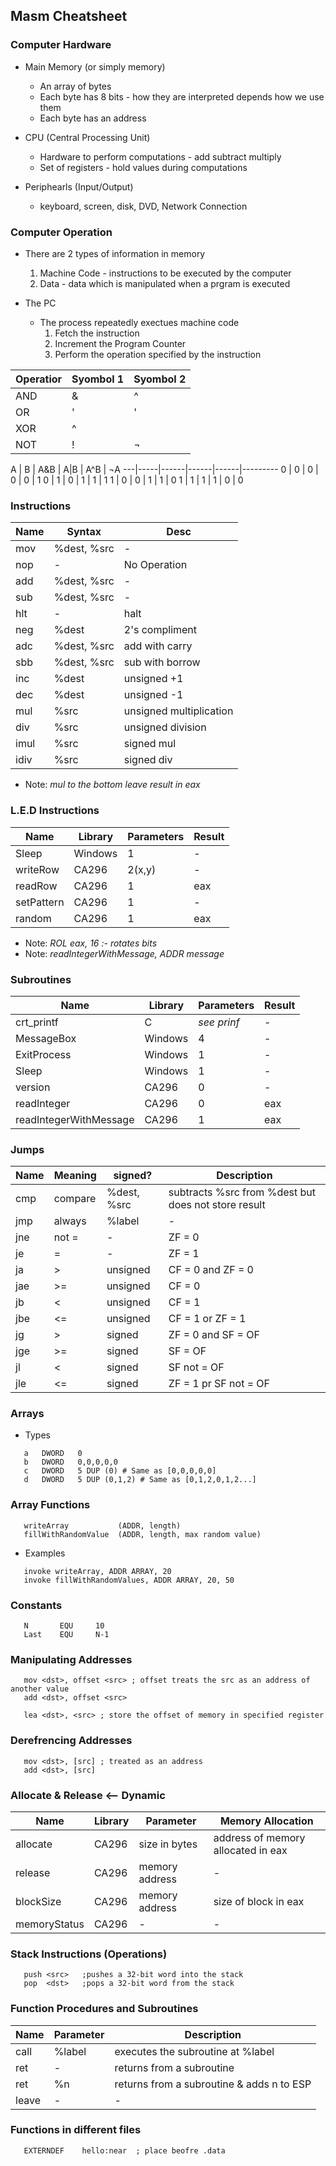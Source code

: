 ## Masm Cheatsheet

### Computer Hardware
* Main Memory (or simply memory)
  * An array of bytes
  * Each byte has 8 bits - how they are interpreted depends how we use them
  * Each byte has an address

* CPU (Central Processing Unit)
  * Hardware to perform computations - add subtract multiply
  * Set of registers - hold values during computations

* Periphearls (Input/Output)
  * keyboard, screen, disk, DVD, Network Connection

### Computer Operation
* There are 2 types of information in memory
  1. Machine Code - instructions to be executed by the computer
  2. Data - data which is manipulated when a prgram is executed

* The PC
  * The process repeatedly exectues machine code
    1. Fetch the instruction
    2. Increment the Program Counter
    3. Perform the operation specified by the instruction

Operatior | Syombol 1 | Syombol 2
----------|----------|-----------
AND | & | ^
OR | '|' | ᵛ
XOR | ^ | 
NOT | ! | ¬

A | B | A&B | A|B | A^B | ¬A
---|-----|------|------|------|---------
0 | 0 | 0 | 0 | 0 | 1
0 | 1 | 0 | 1 | 1 | 1
1 | 0 | 0 | 1 | 1 | 0
1 | 1 | 1 | 1 | 0 | 0 

### Instructions

Name | Syntax | Desc
-------|-------|---------
mov | %dest, %src | -
nop | - | No Operation
add | %dest, %src | -
sub | %dest, %src | -
hlt | - | halt
neg | %dest | 2's compliment
adc | %dest, %src | add with carry
sbb | %dest, %src | sub with borrow
inc | %dest | unsigned +1
dec | %dest | unsigned -1
mul | %src | unsigned multiplication
div | %src | unsigned division
imul | %src | signed mul
idiv | %src | signed div

* Note: *mul to the bottom leave result in eax*

### L.E.D Instructions

Name | Library | Parameters | Result
-------|---------|----------|----------|
Sleep | Windows | 1 | -
writeRow | CA296 | 2(x,y) | -
readRow | CA296 | 1 | eax
setPattern | CA296 | 1 | -
random | CA296 | 1 | eax

* Note: *ROL eax, 16 :- rotates bits*
* Note: *readIntegerWithMessage, ADDR message*


### Subroutines

Name | Library | Parameters | Result
------|---------|-------|-----------
crt_printf | C | *see prinf* | -
MessageBox | Windows | 4 | -
ExitProcess | Windows | 1 | -
Sleep | Windows | 1 | -
version | CA296 | 0 | -
readInteger | CA296 | 0 | eax
readIntegerWithMessage | CA296 | 1 | eax

### Jumps

Name | Meaning | signed? | Description
------|--------|---------|---------
cmp | compare |%dest, %src | subtracts %src from %dest but does not store result
jmp | always | %label | -
jne | not = | - | ZF = 0
je | = | - | ZF = 1
ja | > | unsigned | CF = 0 and ZF = 0
jae | >= | unsigned | CF = 0
jb | < | unsigned | CF = 1
jbe | <= | unsigned | CF = 1 or ZF = 1
jg | > | signed | ZF = 0 and SF = OF
jge | >= | signed | SF = OF
jl | < | signed | SF not = OF
jle | <= | signed | ZF = 1 pr SF not = OF

### Arrays 

* Types
```assembly
   a   DWORD   0
   b   DWORD   0,0,0,0,0
   c   DWORD   5 DUP (0) # Same as [0,0,0,0,0]
   d   DWORD   5 DUP (0,1,2) # Same as [0,1,2,0,1,2...]
```

### Array Functions
```assembly
   writeArray           (ADDR, length)
   fillWithRandomValue  (ADDR, length, max random value)
```
* Examples
```assembly
   invoke writeArray, ADDR ARRAY, 20
   invoke fillWithRandomValues, ADDR ARRAY, 20, 50
```
### Constants
```assembly
   N       EQU     10
   Last    EQU     N-1
```
### Manipulating Addresses
```assembly
   mov <dst>, offset <src> ; offset treats the src as an address of another value
   add <dst>, offset <src>

   lea <dst>, <src> ; store the offset of memory in specified register
```
### Derefrencing Addresses
```assembly
   mov <dst>, [src] ; treated as an address
   add <dst>, [src]
```
### Allocate & Release  <-- Dynamic 

Name | Library | Parameter | Memory Allocation
--------|--------|----------|-------------
allocate | CA296 | size in bytes | address of memory allocated in eax
release | CA296 | memory address | -
blockSize | CA296 | memory address | size of block in eax
memoryStatus | CA296 | - | - 

### Stack Instructions (Operations)
```assembly
   push <src>   ;pushes a 32-bit word into the stack
   pop  <dst>   ;pops a 32-bit word from the stack
```

### Function Procedures and Subroutines

Name | Parameter | Description
-----|----------|------------
call | %label | executes the subroutine at %label
ret | - | returns from a subroutine
ret | %n | returns from a subroutine & adds n to ESP
leave | - | -

### Functions in different files
```assembly
   EXTERNDEF    hello:near  ; place beofre .data
```
